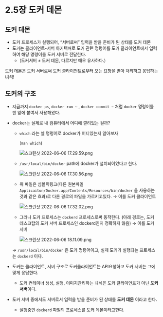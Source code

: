 # 2.5장 도커 데몬

## 도커 데몬

- 도커 프로세스가 실행되어, “서버로써” 입력을 받을 준비가 된 상태를 도커 데몬
- 도커는 클라이언트-서버 아키텍쳐로 도커 관련 명령어를 도커 클라이언트에서 입력하여 해당 명령어를 도커 서버로 전달한다.
    - (도커서버 ≠ 도커 데몬, 다르지만 매우 유사하다.)

도커 데몬은 도커 서버로써 도커 클라이언트로부터 오는 요청을 받아 처리하고 응답하는 녀석!

## 도커의 구조

- 지금까지 `docker ps`, `docker run ~` , `docker commit ~` 처럼 `docker` 명령어를 맨 앞에 붙여서 사용해왔다.
- docker는 실제로 내 컴퓨터에서 어디에 깔려있는 걸까?
    - `which` 라는 쉘 명령어로 docker가 어디있는지 알아보자
        
        (`man which`)
        
        ![스크린샷 2022-06-06 17.29.59.png](https://s3-us-west-2.amazonaws.com/secure.notion-static.com/bef30fd9-4d90-4b35-b874-ab97ee6f0580/스크린샷_2022-06-06_17.29.59.png)
        
    - `/usr/local/bin/docker` path에 docker가 설치되어있다고 한다.
        
        ![스크린샷 2022-06-06 17.30.56.png](https://s3-us-west-2.amazonaws.com/secure.notion-static.com/aa6f4fae-fa58-4bc6-8043-a98cff8ad492/스크린샷_2022-06-06_17.30.56.png)
        
    - 위 파일은 심볼릭링크(다른 원본파일 `Applicaiton/Docker.app/Contents/Resources/bin/docker` 을 사용하는 것과 같은 효과)로 다른 경로의 파일을 가르키고있다. → 이를 도커 클라이언트
        
        ![스크린샷 2022-06-06 17.32.02.png](https://s3-us-west-2.amazonaws.com/secure.notion-static.com/6b28d1a5-78c6-4951-8528-12cd2ca031dc/스크린샷_2022-06-06_17.32.02.png)
        
    - 그러나 도커 프로세스는 `dockerd` 프로세스로써 동작한다. (아래 경로는, 도커 데스크탑의 도커 서버 프로세스인 dockerd인지 정확하지 않음) → 이를 도커 서버
        
        ![스크린샷 2022-06-06 18.11.09.png](https://s3-us-west-2.amazonaws.com/secure.notion-static.com/f1af15a3-0691-4238-b4c4-6e012c9829ad/스크린샷_2022-06-06_18.11.09.png)
        
    
    → `/usr/local/bin/docker` 은 도커 명령어이고, 실제 도커가 실행되는 프로세스는 `dockerd` 이다.
    
- 도커는 클라이언트, 서버 구조로 도커클라이언트는 API요청하고 도커 서버는 그에 맞게 응답한다.
    - 도커 컨테이너 생성, 실행, 이미지관리하는 녀석은 도커 클라이언트가 아닌 **도커 서버**이다.
- 도커 서버 중에서도 서버로서 입력을 받을 준비가 된 상태를 **도커 데몬** 이라고 한다.
    - 실행중인 `dockerd` 파일의 프로세스를 도커 데몬이라고한다.